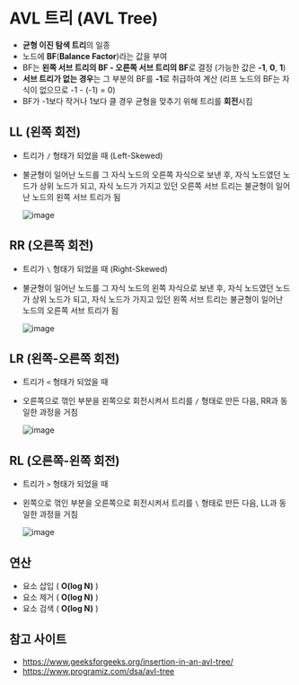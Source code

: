 # AVL 트리 (AVL Tree)
- **균형 이진 탐색 트리**의 일종
- 노드에 **BF**(**Balance Factor**)라는 값을 부여
- BF는 **왼쪽 서브 트리의 BF - 오른쪽 서브 트리의 BF**로 결정 (가능한 값은 **-1**, **0**, **1**)
- **서브 트리가 없는 경우**는 그 부분의 BF를 **-1**로 취급하여 계산 (리프 노드의 BF는 자식이 없으므로 -1 - (-1) = 0)
- BF가 -1보다 작거나 1보다 클 경우 균형을 맞추기 위해 트리를 **회전**시킴

## LL (왼쪽 회전)
- 트리가 `/` 형태가 되었을 때 (Left-Skewed)
- 불균형이 일어난 노드를 그 자식 노드의 오른쪽 자식으로 보낸 후, 자식 노드였던 노드가 상위 노드가 되고, 자식 노드가 가지고 있던 오른쪽 서브 트리는 불균형이 일어난 노드의 왼쪽 서브 트리가 됨

    ![image](https://user-images.githubusercontent.com/79434205/206358066-84888183-dc2c-4082-a0d3-a5097787bae5.png)

## RR (오른쪽 회전)
- 트리가 `\` 형태가 되었을 때 (Right-Skewed)
- 불균형이 일어난 노드를 그 자식 노드의 왼쪽 자식으로 보낸 후, 자식 노드였던 노드가 상위 노드가 되고, 자식 노드가 가지고 있던 왼쪽 서브 트리는 불균형이 일어난 노드의 오른쪽 서브 트리가 됨

    ![image](https://user-images.githubusercontent.com/79434205/206357877-c627f48c-e761-4b88-8b57-97f66c435f1e.png)

## LR (왼쪽-오른쪽 회전)
- 트리가 `<` 형태가 되었을 때
- 오른쪽으로 꺾인 부분을 왼쪽으로 회전시켜서 트리를 `/` 형태로 만든 다음, RR과 동일한 과정을 거침

    ![image](https://user-images.githubusercontent.com/79434205/206363880-ecc9d6ed-55c8-4d0f-9019-4b454bb50a9c.png)

## RL (오른쪽-왼쪽 회전)
- 트리가 `>` 형태가 되었을 때
- 왼쪽으로 꺾인 부분을 오른쪽으로 회전시켜서 트리를 `\` 형태로 만든 다음, LL과 동일한 과정을 거침

    ![image](https://user-images.githubusercontent.com/79434205/206401700-eaa8b7bc-1812-4c8f-8b53-4937c28f073a.png)

## 연산
- 요소 삽입 ( **O(log N)** )
- 요소 제거 ( **O(log N)** )
- 요소 검색 ( **O(log N)** )

## 참고 사이트
- https://www.geeksforgeeks.org/insertion-in-an-avl-tree/
- https://www.programiz.com/dsa/avl-tree
